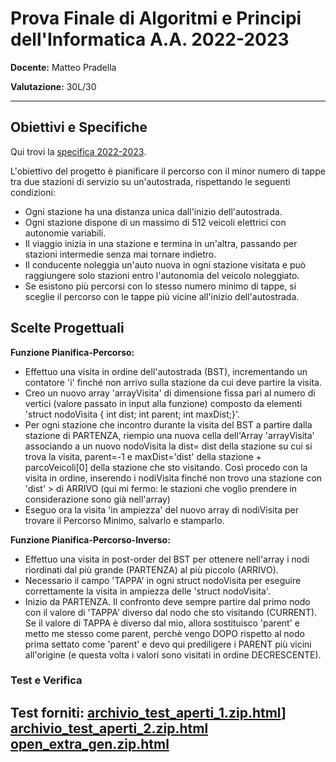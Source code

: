 # Prova Finale di Algoritmi e Principi dell'Informatica A.A. 2022-2023

**Docente:** Matteo Pradella

**Valutazione:** 30L/30

---

## Obiettivi e Specifiche

Qui trovi la [specifica 2022-2023](documents/Specifica_2022_2023.pdf).

L'obiettivo del progetto è pianificare il percorso con il minor numero di tappe tra due stazioni di servizio su un'autostrada, rispettando le seguenti condizioni:

- Ogni stazione ha una distanza unica dall'inizio dell'autostrada.
- Ogni stazione dispone di un massimo di 512 veicoli elettrici con autonomie variabili.
- Il viaggio inizia in una stazione e termina in un'altra, passando per stazioni intermedie senza mai tornare indietro.
- Il conducente noleggia un'auto nuova in ogni stazione visitata e può raggiungere solo stazioni entro l'autonomia del veicolo noleggiato.
- Se esistono più percorsi con lo stesso numero minimo di tappe, si sceglie il percorso con le tappe più vicine all'inizio dell'autostrada.

## Scelte Progettuali

**Funzione Pianifica-Percorso:**
- Effettuo una visita in ordine dell'autostrada (BST), incrementando un contatore 'i'
  finché non arrivo sulla stazione da cui deve partire la visita.
- Creo un nuovo array 'arrayVisita' di dimensione fissa pari al numero di vertici (valore passato in input alla funzione)
  composto da elementi 'struct nodoVisita { int dist; int parent; int maxDist;}'.
- Per ogni stazione che incontro durante la visita del BST a partire dalla stazione di PARTENZA,
  riempio una nuova cella dell'Array 'arrayVisita' associando a un nuovo nodoVisita la dist= dist della stazione
  su cui si trova la visita, parent=-1 e maxDist='dist' della stazione + parcoVeicoli[0] della stazione che sto visitando.
  Così procedo con la visita in ordine, inserendo i nodiVisita finché non trovo una stazione con 'dist' > di ARRIVO (qui mi fermo: le stazioni che voglio prendere in considerazione sono già nell'array)
- Eseguo ora la visita 'in ampiezza' del nuovo array di nodiVisita per trovare il Percorso Minimo, salvarlo e stamparlo.

**Funzione Pianifica-Percorso-Inverso:**
- Effettuo una visita in post-order del BST per ottenere nell'array i nodi riordinati dal più grande (PARTENZA) al più piccolo (ARRIVO).
- Necessario il campo 'TAPPA' in ogni struct nodoVisita per eseguire correttamente la visita in ampiezza delle 'struct nodoVisita'.
- Inizio da PARTENZA. Il confronto deve sempre partire dal primo nodo con il valore di 'TAPPA' diverso dal nodo che sto visitando (CURRENT).
  Se il valore di TAPPA è diverso dal mio, allora sostituisco 'parent' e metto me stesso come parent,
  perchè vengo DOPO rispetto al nodo prima settato come 'parent' e devo qui prediligere i PARENT più vicini all'origine
  (e questa volta i valori sono visitati in ordine DECRESCENTE).


### Test e Verifica

Test forniti: 
[archivio_test_aperti_1.zip.html](documents%2FTests%2Farchivio_test_aperti_1.zip.html)]
[archivio_test_aperti_2.zip.html](documents%2FTests%2Farchivio_test_aperti_2.zip.html)
[open_extra_gen.zip.html](documents%2FTests%2Fopen_extra_gen.zip.html)
---

